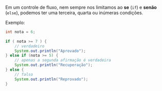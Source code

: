 Em um controle de fluxo, nem sempre nos limitamos ao **se** (`if`) e **senão** (`else`), podemos ter uma terceira, quarta ou inúmeras condições.

Exemplo:

```java
int nota = 6;  
  
if ( nota >= 7 ) {  
    // verdadeiro  
    System.out.println("Aprovado");  
} else if (nota >= 5) {  
    // apenas a segunda afirmação é verdadeira  
    System.out.println("Recuperação");  
} else {  
    // falso  
    System.out.println("Reprovado");  
}
```